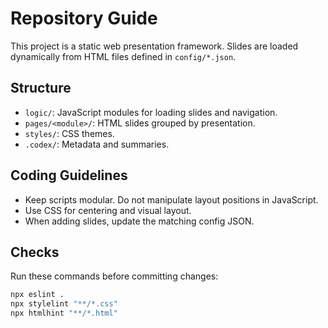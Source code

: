 # Repository Guide

This project is a static web presentation framework. Slides are loaded dynamically from HTML files defined in `config/*.json`.

## Structure
- `logic/`: JavaScript modules for loading slides and navigation.
- `pages/<module>/`: HTML slides grouped by presentation.
- `styles/`: CSS themes.
- `.codex/`: Metadata and summaries.

## Coding Guidelines
- Keep scripts modular. Do not manipulate layout positions in JavaScript.
- Use CSS for centering and visual layout.
- When adding slides, update the matching config JSON.

## Checks
Run these commands before committing changes:

```bash
npx eslint .
npx stylelint "**/*.css"
npx htmlhint "**/*.html"
```
